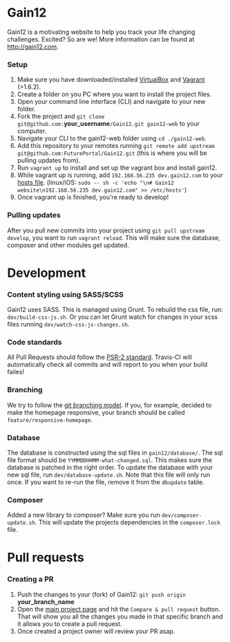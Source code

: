# Gain12

Gain12 is a motivating website to help you track your life changing challenges. Excited? So are we! More information
can be found at http://gain12.com.

### Setup

1. Make sure you have downloaded/installed [VirtualBox](https://www.virtualbox.org/wiki/Downloads) and
[Vagrant](http://www.vagrantup.com/downloads) (>1.6.2).
1. Create a folder on you PC where you want to install the project files.
1. Open your command line interface (CLI) and navigate to your new folder.
1. Fork the project and `git clone git@github.com:`**your_username**`/Gain12.git gain12-web` to your computer.
1. Navigate your CLI to the gain12-web folder using `cd ./gain12-web`.
1. Add this repository to your remotes running `git remote add upstream git@github.com:FuturePortal/Gain12.git` (this
is where you will be pulling updates from).
1. Run `vagrant up` to install and set up the vagrant box and install gain12.
1. While vagrant up is running, add `192.168.56.235 dev.gain12.com` to your
[hosts file](http://en.wikipedia.org/wiki/Hosts_(file)). (linux/iOS: `sudo -- sh -c 'echo "\n# Gain12 website\n192.168.56.235 dev.gain12.com" >> /etc/hosts'`)
1. Once vagrant up is finished, you're ready to develop!

### Pulling updates

After you pull new commits into your project using `git pull upstream develop`, you want to run `vagrant reload`.
This will make sure the database, composer and other modules get updated.

# Development

### Content styling using SASS/SCSS

Gain12 uses SASS. This is managed using Grunt. To rebuild the css file, run: `dev/build-css-js.sh`. Or you can let
Grunt watch for changes in your scss files running `dev/watch-css-js-changes.sh`.

### Code standards

All Pull Requests should follow the
[PSR-2 standard](https://github.com/php-fig/fig-standards/blob/master/accepted/PSR-2-coding-style-guide.md).
Travis-CI will automatically check all commits and will report to you when your build failes!

### Branching

We try to follow the [git branching model](http://nvie.com/posts/a-successful-git-branching-model/). If you, for
example, decided to make the homepage responsive, your branch should be called `feature/responsive-homepage`.

### Database

The database is constructed using the sql files in `gain12/database/`. The sql file format should be
`YYMMDDHHMM-what-changed.sql`. This makes sure the database is patched in the right order. To update the database with your new sql file, run `dev/database-update.sh`. Note that this file will only run once. If you want to re-run the file, remove it from the `dbupdate` table.

### Composer

Added a new library to composer? Make sure you run `dev/composer-update.sh`. This will update the projects
dependencies in the `composer.lock` file.

# Pull requests

### Creating a PR

1. Push the changes to your (fork) of Gain12: `git push origin `**your_branch_name**
1. Open the [main project page](http://github.com/FuturePortal/Gain12/) and hit the
`Compare & pull request` button. That will show you all the changes you made in that specific branch and it allows
you to create a pull request.
1. Once created a project owner will review your PR asap.
